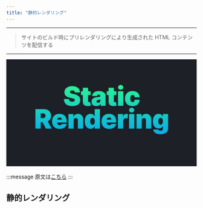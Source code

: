 ```yaml
---
title: "静的レンダリング"
---
```


---

> サイトのビルド時にプリレンダリングにより生成された HTML コンテンツを配信する

---

![](/images/learning-patterns/static-rendering-1280w.jpg)

:::message
原文は[こちら]()
:::

## 静的レンダリング


